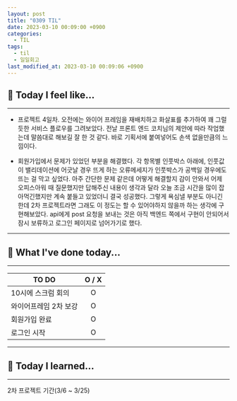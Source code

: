 ```yaml
---
layout: post
title: "0309 TIL"
date: 2023-03-10 00:09:00 +0900
categories:
  - TIL
tags:
  - til
  - 일일회고
last_modified_at: 2023-03-10 00:09:06 +0900
---
```


## 🙂 Today I feel like...

---

- 프로젝트 4일차. 오전에는 와이어 프레임을 재배치하고 화살표를 추가하여 꽤 그럴듯한 서비스 플로우를 그려보았다. 전날 프론트 엔드 코치님의 제안에 따라 작업했는데 말씀대로 해보길 잘 한 것 같다. 바로 기획서에 붙여넣어도 손색 없을만큼의 느낌이다.

- 회원가입에서 문제가 있었던 부분을 해결했다. 각 항목별 인풋박스 아래에, 인풋값이 밸리데이션에 어긋날 경우 뜨게 하는 오류메세지가 인풋박스가 공백일 경우에도 뜨는 걸 막고 싶었다. 아주 간단한 문제 같은데 어떻게 해결할지 감이 안와서 어제 오피스아워 때 질문했지만 답해주신 내용이 생각과 달라 오늘 조금 시간을 많이 잡아먹긴했지만 계속 붙들고 있었더니 결국 성공했다. 그렇게 욕심낼 부분도 아니긴 한데 2차 프로젝트라면 그래도 이 정도는 할 수 있어야하지 않을까 하는 생각에 구현해보았다. api에게 post 요청을 보내는 것은 아직 백엔드 쪽에서 구현이 안되어서 잠시 보류하고 로그인 페이지로 넘어가기로 했다.

---

## 🎁 What I've done today...

---

| TO DO                 | O / X |
| --------------------- | :---: |
| 10시에 스크럼 회의    |   O   |
| 와이어프레임 2차 보강 |   O   |
| 회원가입 완료         |   O   |
| 로그인 시작           |   O   |

---

## 🎈 Today I learned...

---

2차 프로젝트 기간(3/6 ~ 3/25)
